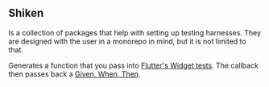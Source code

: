 ## Shiken

Is a collection of packages that help with setting up testing harnesses.  They are designed with the user in a monorepo in mind, but it is not limited to that.  

Generates a function that you pass into  [Flutter's Widget tests](https://docs.flutter.dev/cookbook/testing/widget/introduction).  The callback then passes back a [Given, When, Then](https://en.wikipedia.org/wiki/Given-When-Then).

